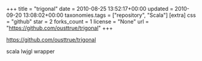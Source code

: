 +++
title = "trigonal"
date = 2010-08-25 13:52:17+00:00
updated = 2010-09-20 13:08:02+00:00
taxonomies.tags = ["repository", "Scala"]
[extra]
css = "github"
star = 2
forks_count = 1
license = "None"
url = "https://github.com/ousttrue/trigonal"
+++

<https://github.com/ousttrue/trigonal>

scala lwjgl wrapper
